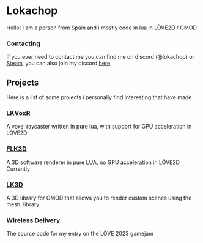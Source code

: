 # Lokachop
Hello! I am a person from Spain and i mostly code in lua in LÖVE2D / GMOD
### Contacting
If you ever need to contact me you can find me on discord (@lokachop) or [Steam](https://steamcommunity.com/profiles/76561198274694254), you can also join my discord [here](https://discord.com/invite/JwCVh2ftM8)


## Projects
Here is a list of some projects i personally find interesting that have made

### [LKVoxR](https://github.com/lokachop/lkvoxr)
A voxel raycaster written in pure lua, with support for GPU acceleration in LÖVE2D

### [FLK3D](https://github.com/lokachop/FLK3D)
A 3D software renderer in pure LUA, no GPU acceleration in LÖVE2D Currently

### [LK3D](https://github.com/lokachop/LK3D)
A 3D library for GMOD that allows you to render custom scenes using the mesh. library

### [Wireless Delivery](https://github.com/lokachop/Wireless-Delivery)
The source code for my entry on the LÖVE 2023 gamejam

